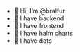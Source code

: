 - 🐺 Hi, I’m @bralfur 
- 🐺   I have backend
- 🐺   I have frontend
- 🐺   I have halm charts
- 🐺   I have dots

<!---
bralfur/bralfur is a ✨ special ✨ repository because its `README.md` (this file) appears on your GitHub profile.
You can click the Preview link to take a look at your changes.
--->
